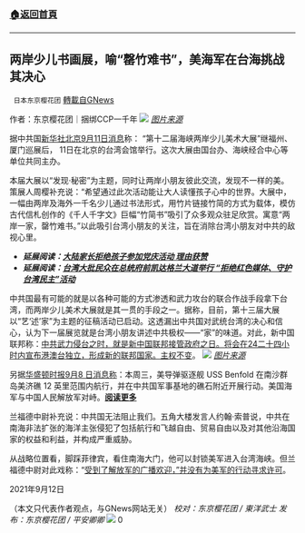 ###  [:house:返回首頁](https://github.com/ourhimalayas/txt)
---


## 两岸少儿书画展，喻“罄竹难书”，美海军在台海挑战其决心
` 日本东京樱花团` [轉載自GNews](https://gnews.org/zh-hans/1527675/)

作者：东京樱花团｜捆绑CCP一千年
![](https://lh5.googleusercontent.com/2-xpjNnoA082p7svx91CeTW92zDS6K6BXnXI0i0Qd88UpwdQSkCplX6feb_2ikDFyeNhmonGiafojLr8eyRk7T7BrQCa-sXHuxlHbLaRw9C_03nLBZsJM5AbYBoy2SrFQEfE5TCu=s0)
[*图片来源*](https://p8.itc.cn/images01/20210609/2b1996c4db5c428cb491a8b62a5e5e98.jpeg)

据中共国[新华社北京9月11日消息](http://www.news.cn/tw/2021-09/11/c_1127852189.htm)称： “第十二届海峡两岸少儿美术大展”继福州、厦门巡展后， 11日在北京的台湾会馆举行。这次大展由国台办、海峡经合中心等单位共同主办。

本届大展以“发现·秘密”为主题，同时让两岸小朋友彼此交流，发现不一样的美。策展人周樱补充说：“希望通过此次活动能让大人读懂孩子心中的世界。大展中，一幅由两岸及海外一千名少儿通过书法形式，用竹片链接竹简的方式为载体，模仿古代信札创作的《千人千字文》巨幅“竹简书”吸引了众多观众驻足欣赏。寓意“两岸一家，罄竹难书。”以此吸引台湾小朋友的关注，旨在消除台湾小朋友对中共的敌视心里。

- ***延展阅读：***[***大陆家长拒绝孩子参加党庆活动 理由获赞***](https://www.secretchina.com/news/gb/2021/07/05/977133.html)
- ***延展阅读：***[***台湾大批民众在总统府前凯达格兰大道举行 “拒绝红色媒体、守护台湾民主”活动***](https://www.epochtimes.com/gb/19/6/23/n11340997.htm)


中共国最有可能的就是以各种可能的方式渗透和武力攻台的联合作战手段拿下台湾，而两岸少儿美术大展就是其一贯的手段之一。据称，目前，第十三届大展以“艺‘述’家”为主题的征稿活动已启动。这透漏出中共国对武统台湾的决心和信心，认为下一届展览就是台湾小朋友讲述中共极权——“家”的味道。对此，新中国联邦称：[中共武力侵台之时，就是新中国联邦接管政府之日。将会在24二十四小时内宣布港澳台独立，形成新的联邦国家。主权不变](https://www.gettr.com/post/p61x77)。
![](https://lh5.googleusercontent.com/UZp_9YQbMXzYEl7DSbK3qDKD3SQ5zyYQZi86W3j-VZBptECd9gdduB7WNdqxODnnZngCSmhbes6EARxsCKK1OZIdPs2fEc4kKyIJ_JNz2MF4pflHnE-ZEgPF9os69EP1pGP1adl3=s0)
[*图片来源*](https://www.google.com.hk/maps/place/%E7%BE%8E%E6%B5%8E%E7%A4%81/@18.782228,111.2166369,6z/data=!4m5!3m4!1s0x33d2a3886d617a4b:0x7b16a4e1a44784b9!8m2!3d9.85!4d115.5333333?hl=zh-CN)

另据[华盛顿时报9月8 日消息称](https://www.washingtontimes.com/news/2021/sep/8/navy-tests-chinas-new-maritime-law/)：本周三，美导弹驱逐舰 USS Benfold 在南沙群岛美济礁 12 英里范围内航行，并在中共国军事基地的礁石附近开展行动。美国海军与中国人民解放军对峙。[**阅读更多**](https://www.bbc.com/zhongwen/simp/chinese-news-58408029)

兰福德中尉补充说：中共国无法阻止我们。五角大楼发言人约翰·索普说，中共在南海非法扩张的海洋主张侵犯了包括航行和飞越自由、贸易自由以及对其他沿海国家的权益和利益，并构成严重威胁。

从战略位置看，脚踩菲律宾，看住南海大门，他可以封锁美军进入台湾海峡。但兰福德中尉对此戏称：“[受到了解放军的广播欢迎，”并没有为美军的行动寻求许可](https://www.washingtontimes.com/news/2021/sep/8/navy-tests-chinas-new-maritime-law/)。

2021年9月12日

（本文只代表作者观点，与GNews网站无关）
*校对：东京樱花团 / 東洋武士
发布：东京樱花团 / 平安卿卿*
![](https://assets.gnews.org/wp-content/uploads/2021/09/image0-1-5-e1630998215814.jpg)
0
